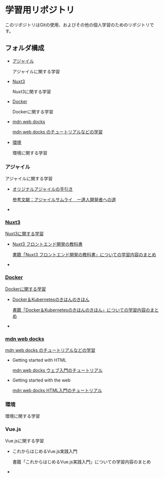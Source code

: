 <h1>学習用リポジトリ</h1>
<p>このリポジトリはGitの使用、およびその他の個人学習のためのリポジトリです。</p>
<h2>フォルダ構成</h2>
<ul>
    <li><a href="#Agile">アジャイル</a></li>
    <p>アジャイルに関する学習</p>
    <li><a href="#Nuxt3">Nuxt3</a></li>
    <p>Nuxt3に関する学習</p>
    <li><a href="#docker">Docker</a></li>
    <p>Dockerに関する学習</p>
    <li><a href="#mdn">mdn web docks</a></li>
    <p><a href="https://developer.mozilla.org/ja/" target="_blank">mdn web docks のチュートリアルなどの学習</a></P>
    <li><a href="#environment">環境</a></li>
    <p>環境に関する学習</p>
</ul>

<h3 id="Agile">アジャイル</h3>
<p>アジャイルに関する学習</p>
<ul>
    <li><a href="https://github.com/WakaMorita/Learning/blob/master/%E3%82%A2%E3%82%B8%E3%83%A3%E3%82%A4%E3%83%AB/%E3%82%A2%E3%82%B8%E3%83%A3%E3%82%A4%E3%83%AB%E3%81%AE%E6%89%8B%E5%BC%95%E3%81%8D.md" target="_blank">オリジナルアジャイルの手引き</li>
    <p>
    <a href="https://amzn.asia/d/8XiyLyR" target="_blank">
    参考文献：アジャイルサムライ　ー達人開発者への道
    </p>
    <li></li>
</ul>

<h3 id="Nuxt3">Nuxt3</h3>
<p>Nuxt3に関する学習</p>
<ul>
    <li>Nuxt3 フロントエンド開発の教科書</li>
    <p>書籍「Nuxt3 フロントエンド開発の教科書」についての学習内容のまとめ</p>
    <li></li>
</ul>

<h3 id="docker">Docker</h3>
<p>Dockerに関する学習</p>
<ul>
    <li>Docker＆Kubernetesのきほんのきほん</li>
    <p>書籍「Docker＆Kubernetesのきほんのきほん」についての学習内容のまとめ</p>
    <li></li>
</ul>


<h3 id="mdn">mdn web docks</h3>
<p><a href="https://developer.mozilla.org/ja/" target="_blank">mdn web docks のチュートリアルなどの学習</a></P>
<ul>
    <li>Getting started with HTML</li>
    <p>
    <a href="https://developer.mozilla.org/ja/docs/Learn/Getting_started_with_the_web" target="_blank">
    mdn web docks ウェブ入門のチュートリアル
    </a>
    </p>
    <li>Getting started with the web</li>
    <p>
    <a href="https://developer.mozilla.org/ja/docs/Learn/HTML/Introduction_to_HTML" target="_blank">
    mdn web docks HTML入門のチュートリアル
    </a>
    </p>
</ul>

<h3 id="environment">環境</h3>
<p>環境に関する学習</p>

<h3 id="Vuejs">Vue.js</h3>
<p>Vue.jsに関する学習</p>
<ul>
    <li>これからはじめるVue.js実践入門</li>
    <p>書籍「これからはじめるVue.js実践入門」についての学習内容のまとめ</p>
    <li></li>
</ul>
